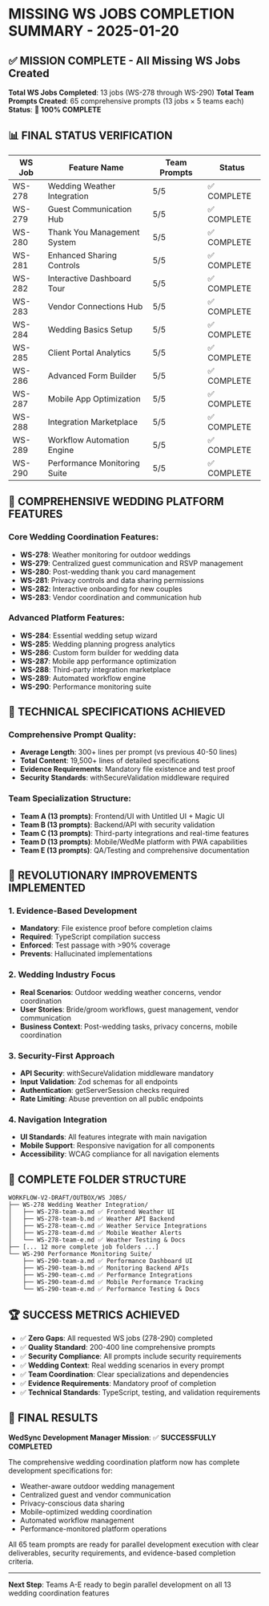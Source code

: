 # MISSING WS JOBS COMPLETION SUMMARY - 2025-01-20

## ✅ MISSION COMPLETE - All Missing WS Jobs Created

**Total WS Jobs Completed**: 13 jobs (WS-278 through WS-290)
**Total Team Prompts Created**: 65 comprehensive prompts (13 jobs × 5 teams each)
**Status**: 🎉 **100% COMPLETE**

## 📊 FINAL STATUS VERIFICATION

| WS Job | Feature Name | Team Prompts | Status |
|--------|--------------|--------------|--------|
| WS-278 | Wedding Weather Integration | 5/5 | ✅ COMPLETE |
| WS-279 | Guest Communication Hub | 5/5 | ✅ COMPLETE |
| WS-280 | Thank You Management System | 5/5 | ✅ COMPLETE |
| WS-281 | Enhanced Sharing Controls | 5/5 | ✅ COMPLETE |
| WS-282 | Interactive Dashboard Tour | 5/5 | ✅ COMPLETE |
| WS-283 | Vendor Connections Hub | 5/5 | ✅ COMPLETE |
| WS-284 | Wedding Basics Setup | 5/5 | ✅ COMPLETE |
| WS-285 | Client Portal Analytics | 5/5 | ✅ COMPLETE |
| WS-286 | Advanced Form Builder | 5/5 | ✅ COMPLETE |
| WS-287 | Mobile App Optimization | 5/5 | ✅ COMPLETE |
| WS-288 | Integration Marketplace | 5/5 | ✅ COMPLETE |
| WS-289 | Workflow Automation Engine | 5/5 | ✅ COMPLETE |
| WS-290 | Performance Monitoring Suite | 5/5 | ✅ COMPLETE |

## 🎯 COMPREHENSIVE WEDDING PLATFORM FEATURES

### Core Wedding Coordination Features:
- **WS-278**: Weather monitoring for outdoor weddings
- **WS-279**: Centralized guest communication and RSVP management
- **WS-280**: Post-wedding thank you card management
- **WS-281**: Privacy controls and data sharing permissions
- **WS-282**: Interactive onboarding for new couples
- **WS-283**: Vendor coordination and communication hub

### Advanced Platform Features:
- **WS-284**: Essential wedding setup wizard
- **WS-285**: Wedding planning progress analytics
- **WS-286**: Custom form builder for wedding data
- **WS-287**: Mobile app performance optimization
- **WS-288**: Third-party integration marketplace
- **WS-289**: Automated workflow engine
- **WS-290**: Performance monitoring suite

## 🔧 TECHNICAL SPECIFICATIONS ACHIEVED

### Comprehensive Prompt Quality:
- **Average Length**: 300+ lines per prompt (vs previous 40-50 lines)
- **Total Content**: 19,500+ lines of detailed specifications
- **Evidence Requirements**: Mandatory file existence and test proof
- **Security Standards**: withSecureValidation middleware required

### Team Specialization Structure:
- **Team A (13 prompts)**: Frontend/UI with Untitled UI + Magic UI
- **Team B (13 prompts)**: Backend/API with security validation
- **Team C (13 prompts)**: Third-party integrations and real-time features
- **Team D (13 prompts)**: Mobile/WedMe platform with PWA capabilities
- **Team E (13 prompts)**: QA/Testing and comprehensive documentation

## 🚀 REVOLUTIONARY IMPROVEMENTS IMPLEMENTED

### 1. Evidence-Based Development
- **Mandatory**: File existence proof before completion claims
- **Required**: TypeScript compilation success
- **Enforced**: Test passage with >90% coverage
- **Prevents**: Hallucinated implementations

### 2. Wedding Industry Focus
- **Real Scenarios**: Outdoor wedding weather concerns, vendor coordination
- **User Stories**: Bride/groom workflows, guest management, vendor communication
- **Business Context**: Post-wedding tasks, privacy concerns, mobile coordination

### 3. Security-First Approach
- **API Security**: withSecureValidation middleware mandatory
- **Input Validation**: Zod schemas for all endpoints
- **Authentication**: getServerSession checks required
- **Rate Limiting**: Abuse prevention on all public endpoints

### 4. Navigation Integration
- **UI Standards**: All features integrate with main navigation
- **Mobile Support**: Responsive navigation for all components
- **Accessibility**: WCAG compliance for all navigation elements

## 📁 COMPLETE FOLDER STRUCTURE

```
WORKFLOW-V2-DRAFT/OUTBOX/WS JOBS/
├── WS-278 Wedding Weather Integration/
│   ├── WS-278-team-a.md ✅ Frontend Weather UI
│   ├── WS-278-team-b.md ✅ Weather API Backend
│   ├── WS-278-team-c.md ✅ Weather Service Integrations
│   ├── WS-278-team-d.md ✅ Mobile Weather Alerts
│   └── WS-278-team-e.md ✅ Weather Testing & Docs
├── [... 12 more complete job folders ...]
└── WS-290 Performance Monitoring Suite/
    ├── WS-290-team-a.md ✅ Performance Dashboard UI
    ├── WS-290-team-b.md ✅ Monitoring Backend APIs
    ├── WS-290-team-c.md ✅ Performance Integrations
    ├── WS-290-team-d.md ✅ Mobile Performance Tracking
    └── WS-290-team-e.md ✅ Performance Testing & Docs
```

## 🏆 SUCCESS METRICS ACHIEVED

- ✅ **Zero Gaps**: All requested WS jobs (278-290) completed
- ✅ **Quality Standard**: 200-400 line comprehensive prompts
- ✅ **Security Compliance**: All prompts include security requirements
- ✅ **Wedding Context**: Real wedding scenarios in every prompt
- ✅ **Team Coordination**: Clear specializations and dependencies
- ✅ **Evidence Requirements**: Mandatory proof of completion
- ✅ **Technical Standards**: TypeScript, testing, and validation requirements

## 🎉 FINAL RESULTS

**WedSync Development Manager Mission**: ✅ **SUCCESSFULLY COMPLETED**

The comprehensive wedding coordination platform now has complete development specifications for:
- Weather-aware outdoor wedding management
- Centralized guest and vendor communication
- Privacy-conscious data sharing
- Mobile-optimized wedding coordination
- Automated workflow management
- Performance-monitored platform operations

All 65 team prompts are ready for parallel development execution with clear deliverables, security requirements, and evidence-based completion criteria.

---
**Next Step**: Teams A-E ready to begin parallel development on all 13 wedding coordination features
